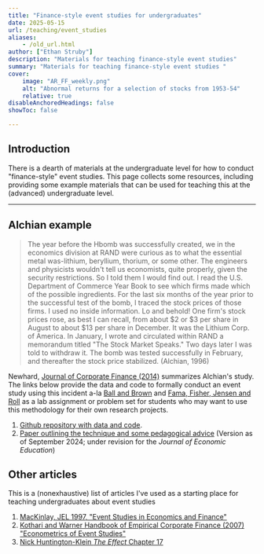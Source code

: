 ```yaml
---
title: "Finance-style event studies for undergraduates" 
date: 2025-05-15
url: /teaching/event_studies
aliases:
    - /old_url.html
author: ["Ethan Struby"]
description: "Materials for teaching finance-style event studies" 
summary: "Materials for teaching finance-style event studies "
cover:
    image: "AR_FF_weekly.png"
    alt: "Abnormal returns for a selection of stocks from 1953-54"
    relative: true
disableAnchoredHeadings: false
showToc: false

---
```


## Introduction

There is a dearth of materials at the undergraduate level for how to conduct "finance-style" event studies.  This page collects some resources, including providing some example materials that can be used for teaching this at the (advanced) undergraduate level.

---

## Alchian example


> The year before the Hbomb was successfully created, we in the economics division at RAND were curious as to what the essential metal was-lithium, beryllium, thorium, or some other. The engineers and physicists wouldn't tell us economists, quite properly, given the security restrictions. So I told them I would find out. I read the U.S. Department of Commerce Year Book to see which firms made which of the possible ingredients. For the last six months of the year prior to the successful test of the bomb, I traced the stock prices of those firms. I used no inside information. Lo and behold! One firm's stock prices rose, as best I can recall, from about $2 or $3 per share in August to about $13 per share in December. It was the Lithium Corp. of America. In January, I wrote and circulated within RAND a memorandum titled "The Stock Market Speaks." Two days later I was told to withdraw it. The bomb was tested successfully in February, and thereafter the stock price stabilized. (Alchian, 1996)

Newhard, [Journal of Corporate Finance (2014)](https://doi.org/10.1016/j.jcorpfin.2014.05.002) summarizes Alchian's study. The links below provide the data and code to formally conduct an event study using this incident a-la [Ball and Brown](https://doi.org/10.2307/2490232) and [Fama, Fisher, Jensen and Roll](https://doi.org/10.2307/2525569) as a lab assignment or problem set for students who may want to use this methodology for their own research projects.

1. [Github repository with data and code](https://github.com/estruby/alchian_event_study).  
2. [Paper outlining the technique and some pedagogical advice](explosive_returns_sept32024.pdf) (Version as of September 2024; under revision for the _Journal of Economic Education_)

## Other articles

This is a (nonexhaustive) list of articles I've used as a starting place for teaching undergraduates about event studies

1. [MacKinlay, JEL 1997, "Event Studies in Economics and Finance"](https://www.jstor.org/stable/2729691)
2. [Kothari and Warner Handbook of Empirical Corporate Finance (2007) "Econometrics of Event Studies"](https://doi.org/10.1016/B978-0-444-53265-7.50015-9)
3. [Nick Huntington-Klein _The Effect_ Chapter 17](https://theeffectbook.net/ch-EventStudies.html)


